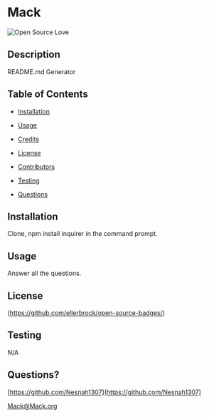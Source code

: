 # Mack

  ![Open Source Love](https://badges.frapsoft.com/os/v1/open-source.svg?v=103)
  ## Description 
  README.md Generator
  
  ## Table of Contents
  
  * [Installation](#installation)
  
  * [Usage](#usage)
  
  * [Credits](#credits)
  
  * [License](#license)
  
  * [Contributors](#contributors)
  
  * [Testing](#testing)
  
  * [Questions](#questions)
  
  ## Installation
  Clone, npm install inquirer in the command prompt.
  
  ## Usage 
  Answer all the questions.
  
  ## License
  (https://github.com/ellerbrock/open-source-badges/)
  
  
  ## Testing
  N/A
  
  ## Questions?
  
  [https://github.com/Nesnah1307](https://github.com/Nesnah1307)

  Mack@Mack.org

